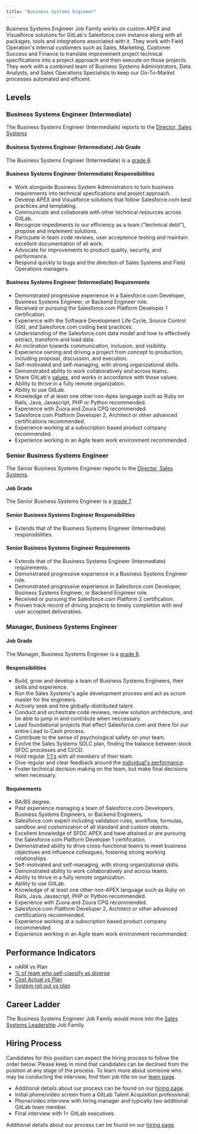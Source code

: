 ```yaml
---
title: "Business Systems Engineer"
---
```


Business Systems Engineer Job Family works on custom APEX and Visualforce solutions for GitLab's Salesforce.com instance along with all packages, tools and integrations associated with it.
They work with Field Operation's internal customers such as Sales, Marketing, Customer Success and Finance to translate improvement project technical specifications into a project approach and then execute on those projects.
They work with a combined team of Business Systems Administrators, Data Analysts, and Sales Operations Specialists to keep our Go-To-Market processes automated and efficent.

## Levels

### Business Systems Engineer (Intermediate)

The Business Systems Engineer (Intermediate) reports to the [Director, Sales Systems](/job-families/sales/senior-manager-sales-systems/#director-sales-systems)

#### Business Systems Engineer (Intermediate) Job Grade

The Business Systems Engineer (Intermediate) is a [grade 6](/handbook/total-rewards/compensation/compensation-calculator/#gitlab-job-grades).

#### Business Systems Engineer (Intermediate) Responsibilities

- Work alongside Business System Administrators to turn business requirements into technical specfications and project approach.
- Develop APEX and Visualforce solutions that follow Salesforce.com best practices and templating.
- Communicate and collaborate with other technical resources across GitLab.
- Recognize impediments to our efficiency as a team ("technical debt"), propose and implement solutions.
- Particpate in team code reviews, user acceptence testing and maintain excellent documentation of all work.
- Advocate for improvements to product quality, security, and performance.
- Respond quickly to bugs and the direction of Sales Systems and Field Operations managers.

#### Business Systems Engineer (Intermediate) Requirements

- Demonstrated progressive experience in a Salesforce.com Developer, Business Systems Engineer, or Backend Engineer role.
- Received or pursuing the Salesforce.com Platform Developer 1 certification.
- Experience with the Software Development Life Cycle, Source Control (Git), and Salesforce.com coding best practices.
- Understanding of the Salesforce.com data model and how to effectively extract, transform and load data.
- An inclination towards communication, inclusion, and visibility.
- Experience owning and driving a project from concept to production, including proposal, discussion, and execution.
- Self-motivated and self-managing, with strong organizational skills.
- Demonstrated ability to work collaboratively and across teams.
- Share GitLab's [values](/handbook/values/), and works in accordance with those values.
- Ability to thrive in a fully remote organization.
- Ability to use GitLab.
- Knowledge of at least one other non-Apex language such as Ruby on Rails, Java, Javascript, PHP or Python recommended.
- Experience with Zuora and Zoura CPQ recommended.
- Salesforce.com Platform Developer 2, Architect or other advanced certifications recommended.
- Experience working at a subscription based product company recommended.
- Experience working in an Agile team work environment recommended.

### Senior Business Systems Engineer

The Senior Business Systems Engineer reports to the [Director, Sales Systems](/job-families/sales/senior-manager-sales-systems/#director-sales-systems).

#### Job Grade

The Senior Business Systems Engineer is a [grade 7](/handbook/total-rewards/compensation/compensation-calculator/#gitlab-job-grades).

#### Senior Business Systems Engineer Responsibilities

- Extends that of the Business Systems Engineer (Intermediate) responsibilities.

#### Senior Business Systems Engineer Requirements

- Extends that of the Business Systems Engineer (Intermediate) requirements.
- Demonstrated progressive experience in a Business Systems Engineer role.
- Demonstrated progressive experience in Salesforce.com Developer, Business Systems Engineer, or Backend Engineer role.
- Received or pursuing the Salesforce.com Platform 2 certification.
- Proven track record of driving projects to timely completion with end user accepted deliverables.

### Manager, Business Systems Engineer

#### Job Grade

The Manager, Business Systems Engineer is a [grade 8](/handbook/total-rewards/compensation/compensation-calculator/#gitlab-job-grades).

#### Responsibilities

- Build, grow and develop a team of Business Systems Engineers, their skills and experience.
- Run the Sales Systems's agile development process and act as scrum master for the engineers.
- Actively seek and hire globally-distributed talent.
- Conduct and orchestrate code reviews, review solution architecture, and be able to jump in and contribute when neccessary.
- Lead foundational projects that effect Salesforce.com and there for our entire Lead to Cash process.
- Contribute to the sense of psychological safety on your team.
- Evolve the Sales Systems SDLC plan, finding the balance between stock SFDC processes and CI/CD.
- Hold regular [1:1's](/handbook/leadership/1-1/) with all members of their team.
- Give regular and clear feedback around the [individual's performance](/handbook/leadership/1-1/suggested-agenda-format/).
- Foster technical decision making on the team, but make final decisions when necessary.

#### Requirements

- BA/BS degree.
- Past experience managing a team of Salesforce.com Developers, Business Systems Engineers, or Backend Engineers.
- Salesforce.com expert including validation rules, workflow, formulas, sandbox and customization of all standard and custom objects.
- Excellent knowledge of SFDC APEX and have attained or are pursuing the Salesforce.com Platform Developer 1 certification.
- Demonstrated ability to drive cross-functional teams to meet business objectives and influence colleagues, fostering strong working relationships.
- Self-motivated and self-managing, with strong organizational skills.
- Demonstrated ability to work collaboratively and across teams.
- Ability to thrive in a fully remote organization.
- Ability to use GitLab.
- Knowledge of at least one other non-APEX language such as Ruby on Rails, Java, Javascript, PHP or Python recommended.
- Experience with Zuora and Zoura CPQ recommended.
- Salesforce.com Platform Developer 2, Architect or other advanced certifications recommended.
- Experience working at a subscription based product company recommended.
- Experience working in an Agile team work environment recommended.

## Performance Indicators

- nARR vs Plan
- [% of team who self-classify as diverse](https://internal.gitlab.com/handbook/it/it-performance-indicators/#percent--of-team-who-self-classify-as-diverse)
- [Cost Actual vs Plan](https://internal.gitlab.com/handbook/it/it-performance-indicators/#cost-actual-vs-plan)
- [System roll out vs plan](https://internal.gitlab.com/handbook/it/it-performance-indicators/#system-roll-out-vs-plan)

## Career Ladder

The Business Systems Engineer Job Family would move into the [Sales Systems Leadership](/job-families/sales/senior-manager-sales-systems/) Job Family.

## Hiring Process

Candidates for this position can expect the hiring process to follow the order below. Please keep in mind that candidates can be declined from the position at any stage of the process. To learn more about someone who may be conducting the interview, find their job title on our [team page](/handbook/company/team/).

- Additional details about our process can be found on our [hiring page](/handbook/hiring/).
- Initial phone/video screen from a GitLab Talent Acquisition professional.
- Phone/video interview with hiring manager and typically two additional GitLab team member.
- Final interview with 1+ GitLab executives.

Additional details about our process can be found on our [hiring page](/handbook/hiring/).
